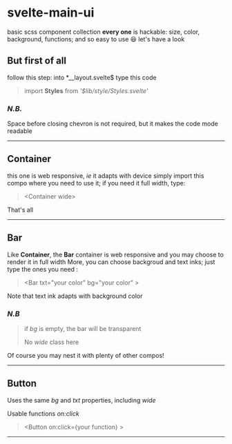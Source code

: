 # svelte-main-ui

basic scss component collection
**every one** is hackable: size, color, background, functions; and so easy to use 😆
let's have a look

## But first of all

follow this step: into *__layout.svelte$ type this code

> import **Styles** from *'$lib/style/Styles.svelte'*

### *N.B.*

Space before closing chevron is not required, but it makes the code mode readable

___

## Container

this one is web responsive, *ie* it adapts with device
simply import this compo where you need to use it; if you need it full width, type:

> \<Container wide\>

That's all

___

## Bar

Like **Container**, the **Bar** container is web responsive and you may choose to render it in full width
More, you can choose backgroud and text inks; just type the ones you need :
> \<Bar txt="your color" bg="your color"  \>

Note that text ink adapts with background color

### *N.B*

> if *bg* is empty, the bar will be transparent
>
> No *wide* class here

Of course you may nest it with plenty of other compos!

___

## Button

Uses the same *bg* and *txt* properties, including *wide*

Usable functions *on:click*

> \<Button on:click={your function} \>

___
